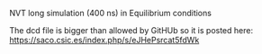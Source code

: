 NVT long simulation (400 ns) in Equilibrium conditions

The dcd file is bigger than allowed by GitHUb so it is posted here:
https://saco.csic.es/index.php/s/eJHePsrcat5fdWk
